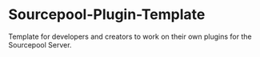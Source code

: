 # Sourcepool-Plugin-Template
Template for developers and creators to work on their own plugins for the Sourcepool Server.
